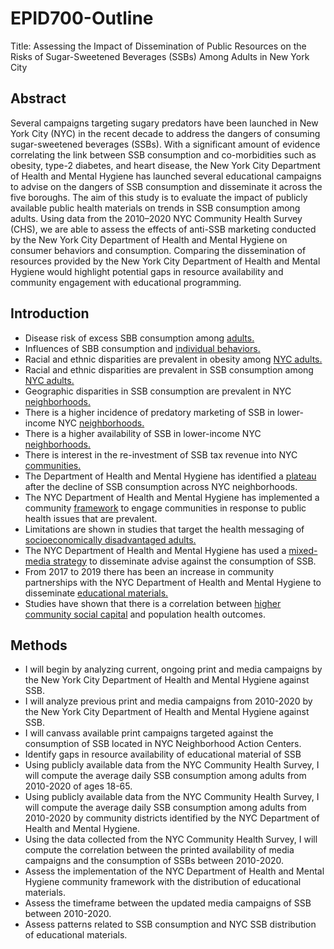 # EPID700-Outline
Title: Assessing the Impact of Dissemination of Public Resources on the Risks of Sugar-Sweetened Beverages (SSBs) Among Adults in New York City

## Abstract
Several campaigns targeting sugary predators have been launched in New York City (NYC) in the recent decade to address the dangers of consuming sugar-sweetened beverages (SSBs). With a significant amount of evidence correlating the link between SSB consumption and co-morbidities such as obesity, type-2 diabetes, and heart disease, the New York City Department of Health and Mental Hygiene has launched several educational campaigns to advise on the dangers of SSB consumption and disseminate it across the five boroughs. The aim of this study is to evaluate the impact of publicly available public health materials on trends in SSB consumption among adults. Using data from the 2010–2020 NYC Community Health Survey (CHS), we are able to assess the effects of anti-SSB marketing conducted by the New York City Department of Health and Mental Hygiene on consumer behaviors and consumption. Comparing the dissemination of resources provided by the New York City Department of Health and Mental Hygiene would highlight potential gaps in resource availability and community engagement with educational programming. 

## Introduction
- Disease risk of excess SBB consumption among [adults.](https://www.ncbi.nlm.nih.gov/pmc/articles/PMC2862465/#:~:text=SSB%20intake%20is%20a%20significant,of%20T2DM%20and%20cardiovascular%20disease.)
- Influences of SBB consumption and [individual behaviors.](https://pubmed.ncbi.nlm.nih.gov/24070799/)
- Racial and ethnic disparities are prevalent in obesity among [NYC adults.](https://www.health.ny.gov/statistics/brfss/reports/docs/2023-04_obesity_disparities.pdf)
- Racial and ethnic disparities are prevalent in SSB consumption among [NYC adults.](https://www.ncbi.nlm.nih.gov/pmc/articles/PMC2329746/?version=meter+at+null&module=meter-Links&pgtype=Blogs&contentId=&mediaId=&referrer=&priority=true&action=click&contentCollection=meter-links-click)
- Geographic disparities in SSB consumption are prevalent in NYC [neighborhoods.](https://www.nycfoodpolicy.org/wp-content/uploads/2017/03/FS10567_2017.pdf)
- There is a higher incidence of predatory marketing of SSB in lower-income NYC [neighborhoods.](https://pubmed.ncbi.nlm.nih.gov/31917059/)
- There is a higher availability of SSB in lower-income NYC [neighborhoods.](https://pubmed.ncbi.nlm.nih.gov/35557551/)
- There is interest in the re-investment of SSB tax revenue into NYC [communities.](https://link.springer.com/article/10.1007/s10995-021-03255-8)
- The Department of Health and Mental Hygiene has identified a [plateau](https://pubmed.ncbi.nlm.nih.gov/35557551/) after the decline of SSB consumption across NYC neighborhoods.
- The NYC Department of Health and Mental Hygiene has implemented a community [framework](https://www.nyc.gov/assets/doh/downloads/pdf/che/community-engagement-framework.pdf) to engage communities in response to public health issues that are prevalent.
- Limitations are shown in studies that target the health messaging of [socioeconomically disadvantaged adults.](https://journals.lww.com/jbisrir/fulltext/2020/07000/effects_of_health_literacy_interventions_on.3.aspx)
- The NYC Department of Health and Mental Hygiene has used a [mixed-media strategy](https://www.nyc.gov/site/doh/about/press/pr2019/campaign-comparing-sugary-drinks-cigarettes.page) to disseminate advise against the consumption of SSB.
- From 2017 to 2019 there has been an increase in community partnerships with the NYC Department of Health and Mental Hygiene to disseminate [educational materials.](https://www.nyc.gov/assets/doh/downloads/pdf/cdp/sugary-drink-handout-eng-sp.pdf)
- Studies have shown that there is a correlation between [higher community social capital](https://pubmed.ncbi.nlm.nih.gov/37624595/) and population health outcomes.

## Methods
- I will begin by analyzing current, ongoing print and media campaigns by the New York City Department of Health and Mental Hygiene against SSB.
- I will analyze previous print and media campaigns from 2010-2020 by the New York City Department of Health and Mental Hygiene against SSB.
- I will canvass available print campaigns targeted against the consumption of SSB located in NYC Neighborhood Action Centers.
- Identify gaps in resource availability of  educational material of SSB
- Using publicly available data from the NYC Community Health Survey, I will compute the average daily SSB consumption among adults from 2010-2020 of ages 18-65.
- Using publicly available data from the NYC Community Health Survey, I will compute the average daily SSB consumption among adults from 2010-2020 by community districts identified by the NYC Department of Health and Mental Hygiene.
- Using the data collected from the NYC Community Health Survey, I will compute the correlation between the printed availability of media campaigns and the consumption of SSBs between 2010-2020.
- Assess the implementation of the NYC Department of Health and Mental Hygiene community framework with the distribution of educational materials.
- Assess the timeframe between the updated media campaigns of SSB between 2010-2020.
- Assess patterns related to SSB consumption and NYC SSB distribution of educational materials.
